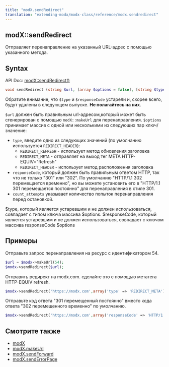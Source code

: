 ```yaml
---
title: "modX.sendRedirect"
translation: "extending-modx/modx-class/reference/modx.sendredirect"
---
```


## modX::sendRedirect

Отправляет перенаправление на указанный URL-адрес с помощью указанного метода.

## Syntax

API Doc: [modX::sendRedirect()](http://api.modx.com/revolution/2.2/db_core_model_modx_modx.class.html#%5CmodX::sendRedirect())

``` php
void sendRedirect (string $url, [array $options = false], [string $type = ''], [string $responseCode])
```

Обратите внимание, что `$type` и `$responseCode` устарели и, скорее всего, будут удалены в следующем выпуске. **Не полагайтесь на них**.

`$url` должен быть правильным url-адресом,который может быть сгенерирован с помощью `modX::makeUrl` для перенаправления.
`$options` принимает массив с одной или несколькими из следующих пар ключ/значение:

- `type`, введите одно из следующих значений (по умолчанию используется `REDIRECT_HEADER`):
    - `REDIRECT_REFRESH` - использует метод обновления заголовка
    - `REDIRECT_META` - отправляет на выход тег META HTTP-EQUIV="Refresh"
    - `REDIRECT_HEADER` - использует метод расположения заголовка
- `responseCode`, который должен быть правильным ответом HTTP, так что не только "301" или "302". По умолчанию "HTTP/1.1 302 перемещается временно", но вы можете установить его в "HTTP/1.1 301 перемещается постоянно" для перенаправления в стиле 301.
- `count_attempts` указывает количество попыток перенаправления перед остановкой.

$type, который является устаревшим и не должен использоваться, совпадает с типом ключа массива $options.
$responseCode, который является устаревшим и не должен использоваться, совпадает с ключом массива responseCode $options

## Примеры

Отправьте запрос перенаправления на ресурс с идентификатором 54.

``` php
$url = $modx->makeUrl(54);
$modx->sendRedirect($url);
```

Отправить редирект на modx.com. сделайте это с помощью метатега HTTP-EQUIV refresh.

``` php
$modx->sendRedirect('https://modx.com',array('type' => 'REDIRECT_META'));
```

Отправьте код ответа "301 перемещенный постоянно" вместо кода ответа "302 перемещенного временно" по умолчанию.

``` php
$modx->sendRedirect('https://modx.com',array('responseCode' => 'HTTP/1.1 301 Moved Permanently'));
```

## Смотрите также

- [modX](extending-modx/core-model/modx "modX")
- [modX.makeUrl](extending-modx/modx-class/reference/modx.makeurl "modX.makeUrl")
- [modX.sendForward](extending-modx/modx-class/reference/modx.sendforward "modX.sendForward")
- [modX.sendErrorPage](extending-modx/modx-class/reference/modx.senderrorpage "modX.sendErrorPage")
